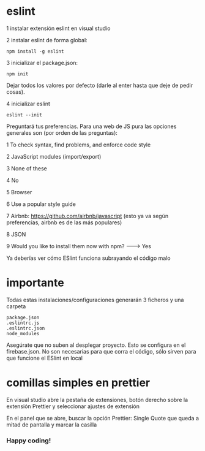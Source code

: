 # eslint

1 instalar extensión eslint en visual studio

2 instalar eslint de forma global:
    
    npm install -g eslint
    
3 inicializar el package.json:

    npm init
    
Dejar todos los valores por defecto (darle al enter hasta que deje de pedir cosas). 

4 inicializar eslint

    eslint --init
    
Preguntará tus preferencias. Para una web de JS pura las opciones generales son (por orden de las preguntas):

1 To check syntax, find problems, and enforce code style

2 JavaScript modules (import/export)

3 None of these

4 No

5 Browser

6 Use a popular style guide

7 Airbnb: https://github.com/airbnb/javascript (esto ya va según preferencias, airbnb es de las más populares)

8 JSON

9 Would you like to install them now with npm? ---> Yes

Ya deberías ver cómo ESlint funciona subrayando el código malo

# importante
Todas estas instalaciones/configuraciones generarán 3 ficheros y una carpeta

    package.json
    .eslintrc.js
    .eslintrc.json
    node_modules
    
Asegúrate que no suben al desplegar proyecto. Esto se configura en el firebase.json. No son necesarias para que corra el código, sólo sirven para que funcione el ESlint en local

# comillas simples en prettier

En visual studio abre la pestaña de extensiones, botón derecho sobre la extensión Prettier y seleccionar ajustes de extensión

En el panel que se abre, buscar la opción Prettier: Single Quote que queda a mitad de pantalla y marcar la casilla

### Happy coding!
